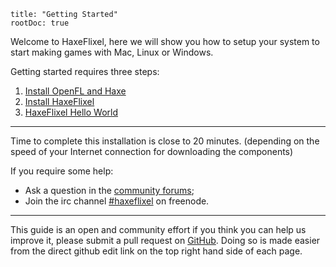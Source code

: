 ```
title: "Getting Started"
rootDoc: true
```

Welcome to HaxeFlixel, here we will show you how to setup your system to start making games with Mac, Linux or Windows.

Getting started requires three steps:

1. [Install OpenFL and Haxe](http://www.openfl.org/documentation/setup/)
2. [Install HaxeFlixel](/documentation/install-haxeflixel)
4. [HaxeFlixel Hello World](/documentation/hello-world-command-line)

----

Time to complete this installation is close to 20 minutes. 
(depending on the speed of your Internet connection for downloading the components)

If you require some help:
 
- Ask a question in the [community forums](http://www.forum.haxeflixel.com);
- Join the irc channel [#haxeflixel](irc://chat.freenode.net/#haxeflixel) on freenode.

----

This guide is an open and community effort if you think you can help us improve it, please submit a pull request on 
[GitHub](https://github.com/HaxeFlixel/haxeflixel.com). Doing so is made easier from the direct github edit link on 
the top right hand side of each page.
